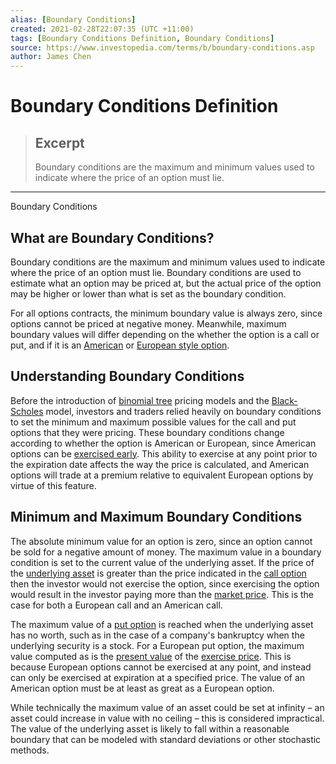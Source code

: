 ```yaml
---
alias: [Boundary Conditions]
created: 2021-02-28T22:07:35 (UTC +11:00)
tags: [Boundary Conditions Definition, Boundary Conditions]
source: https://www.investopedia.com/terms/b/boundary-conditions.asp
author: James Chen
---
```


# Boundary Conditions Definition

> ## Excerpt
> Boundary conditions are the maximum and minimum values used to indicate where the price of an option must lie.

---

Boundary Conditions
## What are Boundary Conditions?

Boundary conditions are the maximum and minimum values used to indicate where the price of an option must lie. Boundary conditions are used to estimate what an option may be priced at, but the actual price of the option may be higher or lower than what is set as the boundary condition.

For all options contracts, the minimum boundary value is always zero, since options cannot be priced at negative money. Meanwhile, maximum boundary values will differ depending on the whether the option is a call or put, and if it is an [American](https://www.investopedia.com/terms/a/americanoption.asp) or [European style option](https://www.investopedia.com/terms/e/europeanoption.asp).

## Understanding Boundary Conditions

Before the introduction of [binomial tree](https://www.investopedia.com/terms/b/binomial_tree.asp) pricing models and the [Black-Scholes](https://www.investopedia.com/terms/b/blackscholes.asp) model, investors and traders relied heavily on boundary conditions to set the minimum and maximum possible values for the call and put options that they were pricing. These boundary conditions change according to whether the option is American or European, since American options can be [exercised early](https://www.investopedia.com/terms/e/earlyexercise.asp). This ability to exercise at any point prior to the expiration date affects the way the price is calculated, and American options will trade at a premium relative to equivalent European options by virtue of this feature.

## Minimum and Maximum Boundary Conditions

The absolute minimum value for an option is zero, since an option cannot be sold for a negative amount of money. The maximum value in a boundary condition is set to the current value of the underlying asset. If the price of the [underlying asset](https://www.investopedia.com/terms/u/underlying-asset.asp) is greater than the price indicated in the [call option](https://www.investopedia.com/terms/c/calloption.asp) then the investor would not exercise the option, since exercising the option would result in the investor paying more than the [market price](https://www.investopedia.com/terms/m/market-price.asp). This is the case for both a European call and an American call.

The maximum value of a [put option](https://www.investopedia.com/terms/p/putoption.asp) is reached when the underlying asset has no worth, such as in the case of a company's bankruptcy when the underlying security is a stock. For a European put option, the maximum value computed as is the [present value](https://www.investopedia.com/terms/p/presentvalue.asp) of the [exercise price](https://www.investopedia.com/terms/e/exerciseprice.asp). This is because European options cannot be exercised at any point, and instead can only be exercised at expiration at a specified price. The value of an American option must be at least as great as a European option.

While technically the maximum value of an asset could be set at infinity – an asset could increase in value with no ceiling – this is considered impractical. The value of the underlying asset is likely to fall within a reasonable boundary that can be modeled with standard deviations or other stochastic methods.
